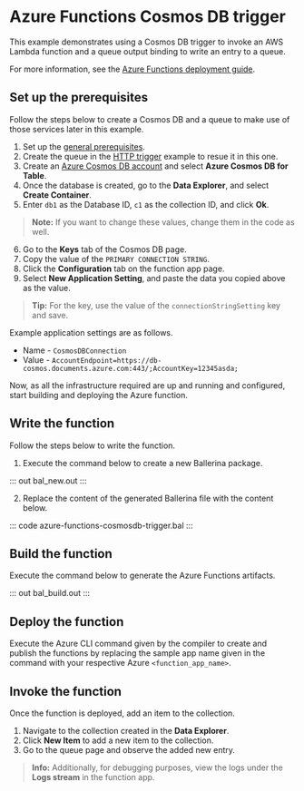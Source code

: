 # Azure Functions Cosmos DB trigger

This example demonstrates using a Cosmos DB trigger to invoke an AWS Lambda function and a queue output binding to write an entry to a queue.

For more information, see the [Azure Functions deployment guide](https://ballerina.io/learn/run-in-the-cloud/function-as-a-service/azure-functions/).

## Set up the prerequisites

Follow the steps below to create a Cosmos DB and a queue to make use of those services later in this example.

1. Set up the [general prerequisites](https://ballerina.io/learn/run-in-the-cloud/function-as-a-service/azure-functions/#set-up-the-prerequisites).
2. Create the queue in the [HTTP trigger](/learn/by-example/azure-functions/http-trigger/) example to resue it in this one.
3. Create an [Azure Cosmos DB account](https://portal.azure.com/#create/Microsoft.DocumentDB) and select **Azure Cosmos DB for Table**.
4. Once the database is created, go to the **Data Explorer**, and select **Create Container**.
5. Enter `db1` as the Database ID, `c1` as the collection ID, and click **Ok**.
>**Note:** If you want to change these values, change them in the code as well.
6. Go to the **Keys** tab of the Cosmos DB page.
7. Copy the value of the `PRIMARY CONNECTION STRING`.
8. Click the **Configuration** tab on the function app page.
9. Select **New Application Setting**, and paste the data you copied above as the value. 
>**Tip:** For the key, use the value of the `connectionStringSetting` key and save.

Example application settings are as follows.

- Name - `CosmosDBConnection`
- Value - `AccountEndpoint=https://db-cosmos.documents.azure.com:443/;AccountKey=12345asda;`

Now, as all the infrastructure required are up and running and configured, start building and deploying the Azure function.

## Write the function

Follow the steps below to write the function.

1. Execute the command below to create a new Ballerina package.

::: out bal_new.out :::

2. Replace the content of the generated Ballerina file with the content below.

::: code azure-functions-cosmosdb-trigger.bal :::

## Build the function

Execute the command below to generate the Azure Functions artifacts.

::: out bal_build.out :::

## Deploy the function

Execute the Azure CLI command given by the compiler to create and publish the functions by replacing the sample app name given in the command with your respective Azure `<function_app_name>`.

## Invoke the function

Once the function is deployed, add an item to the collection.

1. Navigate to the collection created in the **Data Explorer**.
2. Click **New Item** to add a new item to the collection.
3. Go to the queue page and observe the added new entry.

>**Info:** Additionally, for debugging purposes, view the logs under the **Logs stream** in the function app.

